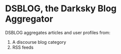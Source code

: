 DSBLOG, the Darksky Blog Aggregator
===================================

DSBLOG aggregates articles and user profiles from:

 1. A discourse blog category
 2. RSS feeds
